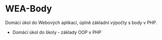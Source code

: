 # WEA-Body
Domácí úkol do Webových aplikací, úplně základní výpočty s body v PHP.

- Domácí úkol do školy - základy OOP v PHP

